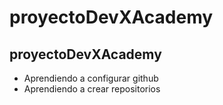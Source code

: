# proyectoDevXAcademy
## proyectoDevXAcademy
- Aprendiendo a configurar github
- Aprendiendo a crear repositorios
